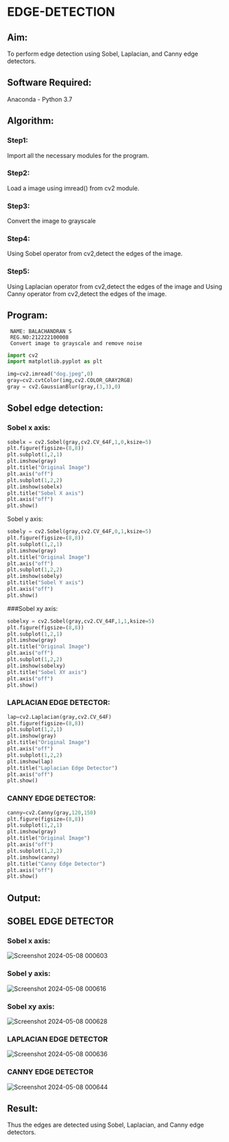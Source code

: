 # EDGE-DETECTION
## Aim:
To perform edge detection using Sobel, Laplacian, and Canny edge detectors.

## Software Required:
Anaconda - Python 3.7

## Algorithm:
### Step1:
Import all the necessary modules for the program.

### Step2:
Load a image using imread() from cv2 module.

### Step3:
Convert the image to grayscale

### Step4:
Using Sobel operator from cv2,detect the edges of the image.

### Step5:

Using Laplacian operator from cv2,detect the edges of the image and Using Canny operator from cv2,detect the edges of the image.

## Program:
```
 NAME: BALACHANDRAN S
 REG.NO:212222100008
 Convert image to grayscale and remove noise
```
```python
import cv2
import matplotlib.pyplot as plt

img=cv2.imread("dog.jpeg",0)
gray=cv2.cvtColor(img,cv2.COLOR_GRAY2RGB)
gray = cv2.GaussianBlur(gray,(3,3),0)
```
## Sobel edge detection:
### Sobel x axis:

```python
sobelx = cv2.Sobel(gray,cv2.CV_64F,1,0,ksize=5)
plt.figure(figsize=(8,8))
plt.subplot(1,2,1)
plt.imshow(gray)
plt.title("Original Image")
plt.axis("off")
plt.subplot(1,2,2)
plt.imshow(sobelx)
plt.title("Sobel X axis")
plt.axis("off")
plt.show()
```
Sobel y axis:

```python
sobely = cv2.Sobel(gray,cv2.CV_64F,0,1,ksize=5)
plt.figure(figsize=(8,8))
plt.subplot(1,2,1)
plt.imshow(gray)
plt.title("Original Image")
plt.axis("off")
plt.subplot(1,2,2)
plt.imshow(sobely)
plt.title("Sobel Y axis")
plt.axis("off")
plt.show()
```
###Sobel xy axis:

```python
sobelxy = cv2.Sobel(gray,cv2.CV_64F,1,1,ksize=5)
plt.figure(figsize=(8,8))
plt.subplot(1,2,1)
plt.imshow(gray)
plt.title("Original Image")
plt.axis("off")
plt.subplot(1,2,2)
plt.imshow(sobelxy)
plt.title("Sobel XY axis")
plt.axis("off")
plt.show()
```

### LAPLACIAN EDGE DETECTOR:

```python
lap=cv2.Laplacian(gray,cv2.CV_64F)
plt.figure(figsize=(8,8))
plt.subplot(1,2,1)
plt.imshow(gray)
plt.title("Original Image")
plt.axis("off")
plt.subplot(1,2,2)
plt.imshow(lap)
plt.title("Laplacian Edge Detector")
plt.axis("off")
plt.show()
```
### CANNY EDGE DETECTOR:

```python
canny=cv2.Canny(gray,120,150)
plt.figure(figsize=(8,8))
plt.subplot(1,2,1)
plt.imshow(gray)
plt.title("Original Image")
plt.axis("off")
plt.subplot(1,2,2)
plt.imshow(canny)
plt.title("Canny Edge Detector")
plt.axis("off")
plt.show()
```
## Output:
## SOBEL EDGE DETECTOR
### Sobel x axis:
![Screenshot 2024-05-08 000603](https://github.com/Balachandran143/EDGE-DETECTION/assets/118886489/4250ac26-5f9d-449f-951a-91b29cd1946f)

### Sobel y axis:
![Screenshot 2024-05-08 000616](https://github.com/Balachandran143/EDGE-DETECTION/assets/118886489/f4e52343-b0cf-4de6-8d03-34b4458d29c6)

### Sobel xy axis:
![Screenshot 2024-05-08 000628](https://github.com/Balachandran143/EDGE-DETECTION/assets/118886489/2f513894-7133-4eb8-adf6-eb1a82e7320e)

### LAPLACIAN EDGE DETECTOR
![Screenshot 2024-05-08 000636](https://github.com/Balachandran143/EDGE-DETECTION/assets/118886489/35676537-c3f6-4cd9-bc4e-0dad2b730a9b)

### CANNY EDGE DETECTOR
![Screenshot 2024-05-08 000644](https://github.com/Balachandran143/EDGE-DETECTION/assets/118886489/182cbe6d-46d7-4b7b-952d-59c14d2bded2)

## Result:
Thus the edges are detected using Sobel, Laplacian, and Canny edge detectors.
